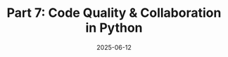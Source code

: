 ---
title: "Part 7: Code Quality & Collaboration in Python"
date: 2025-06-12
slug: python-foundations-code-quality
description: "Learn version control with Git and GitHub, write clean PEP 8-compliant code, use linters and auto-formatters, and create effective documentation for your Python projects."
tags: ["python", "git", "github", "pep8", "linting", "flake8", "black", "documentation", "docstrings", "sphinx"]
categories: ["Python Series"]
series: ["Python Mastery"]
series_order: 8
showToc: true
TocOpen: false
draft: false
#weight: 7
#cover:
    #image: "images/python-series/part7-cover.jpg"
    #alt: "Python Code Quality"
    #caption: "Professional practices for Python development"
    #relative: false
--- 